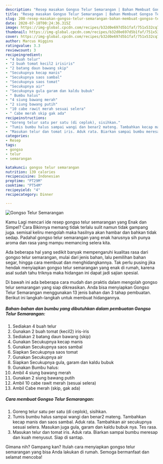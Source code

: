 ```yaml
---
description: "Resep masakan Gongso Telur Semarangan | Bahan Membuat Gongso Telur Semarangan Yang Sedap"
title: "Resep masakan Gongso Telur Semarangan | Bahan Membuat Gongso Telur Semarangan Yang Sedap"
slug: 208-resep-masakan-gongso-telur-semarangan-bahan-membuat-gongso-telur-semarangan-yang-sedap
date: 2020-07-18T00:24:36.315Z
image: https://img-global.cpcdn.com/recipes/b32d0e697d5b1faf/751x532cq70/gongso-telur-semarangan-foto-resep-utama.jpg
thumbnail: https://img-global.cpcdn.com/recipes/b32d0e697d5b1faf/751x532cq70/gongso-telur-semarangan-foto-resep-utama.jpg
cover: https://img-global.cpcdn.com/recipes/b32d0e697d5b1faf/751x532cq70/gongso-telur-semarangan-foto-resep-utama.jpg
author: Marcus Higgins
ratingvalue: 3.3
reviewcount: 3
recipeingredient:
- "4 buah telur"
- "2 buah tomat kecil2 irisiris"
- "2 batang daun bawang skip"
- "Secukupnya kecap manis"
- "Secukupnya saos sambal"
- "Secukupnya saos tomat"
- "Secukupnya air"
- "Secukupnya gula garam dan kaldu bubuk"
- " Bumbu halus"
- "4 siung bawang merah"
- "2 siung bawang putih"
- "10 cabe rawit merah sesuai selera"
- " Cabe merah skip gak ada"
recipeinstructions:
- "Goreng telur satu per satu (di ceplok), sisihkan."
- "Tumis bumbu halus sampai wangi dan benar2 mateng. Tambahkan kecap manis dan saos sambal. Aduk rata. Tambahkan air secukupnya sesuai selera. Masukan juga gula, garam dan kaldu bubuk nya. Tes rasa."
- "Masukan telur dan tomat iris. Aduk rata. Biarkan sampai bumbu meresap dan kuah menyusut. Siap di santap."
categories:
- Resep
tags:
- gongso
- telur
- semarangan

katakunci: gongso telur semarangan 
nutrition: 139 calories
recipecuisine: Indonesian
preptime: "PT29M"
cooktime: "PT54M"
recipeyield: "4"
recipecategory: Dinner

---
```



![Gongso Telur Semarangan](https://img-global.cpcdn.com/recipes/b32d0e697d5b1faf/751x532cq70/gongso-telur-semarangan-foto-resep-utama.jpg)

Kamu Lagi mencari ide resep gongso telur semarangan yang Enak dan Simpel? Cara Bikinnya memang tidak terlalu sulit namun tidak gampang juga. semisal keliru mengolah maka hasilnya akan hambar dan bahkan tidak sedap. Padahal gongso telur semarangan yang enak harusnya sih punya aroma dan rasa yang mampu memancing selera kita.

Ada beberapa hal yang sedikit banyak mempengaruhi kualitas rasa dari gongso telur semarangan, mulai dari jenis bahan, lalu pemilihan bahan segar, hingga cara membuat dan menghidangkannya. Tak perlu pusing jika hendak menyiapkan gongso telur semarangan yang enak di rumah, karena asal sudah tahu triknya maka hidangan ini dapat jadi sajian spesial.




Di bawah ini ada beberapa cara mudah dan praktis dalam mengolah gongso telur semarangan yang siap dikreasikan. Anda bisa menyiapkan Gongso Telur Semarangan menggunakan 13 jenis bahan dan 3 tahap pembuatan. Berikut ini langkah-langkah untuk membuat hidangannya.

<!--inarticleads1-->

##### Bahan-bahan dan bumbu yang dibutuhkan dalam pembuatan Gongso Telur Semarangan:

1. Sediakan 4 buah telur
1. Gunakan 2 buah tomat (kecil2) iris-iris
1. Sediakan 2 batang daun bawang (skip)
1. Gunakan Secukupnya kecap manis
1. Gunakan Secukupnya saos sambal
1. Siapkan Secukupnya saos tomat
1. Gunakan Secukupnya air
1. Siapkan Secukupnya gula, garam dan kaldu bubuk
1. Gunakan  Bumbu halus:
1. Ambil 4 siung bawang merah
1. Gunakan 2 siung bawang putih
1. Ambil 10 cabe rawit merah (sesuai selera)
1. Ambil  Cabe merah (skip, gak ada)




<!--inarticleads2-->

##### Cara membuat Gongso Telur Semarangan:

1. Goreng telur satu per satu (di ceplok), sisihkan.
1. Tumis bumbu halus sampai wangi dan benar2 mateng. Tambahkan kecap manis dan saos sambal. Aduk rata. Tambahkan air secukupnya sesuai selera. Masukan juga gula, garam dan kaldu bubuk nya. Tes rasa.
1. Masukan telur dan tomat iris. Aduk rata. Biarkan sampai bumbu meresap dan kuah menyusut. Siap di santap.




Gimana nih? Gampang kan? Itulah cara menyiapkan gongso telur semarangan yang bisa Anda lakukan di rumah. Semoga bermanfaat dan selamat mencoba!
